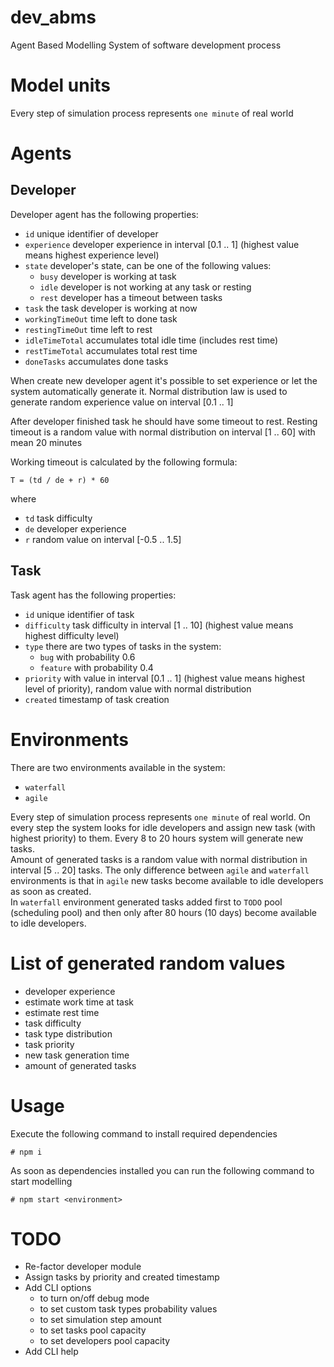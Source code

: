 # dev_abms
Agent Based Modelling System of software development process

# Model units
Every step of simulation process represents `one minute` of real world

# Agents
## Developer
Developer agent has the following properties:
* `id` unique identifier of developer
* `experience` developer experience in interval [0.1 .. 1] \(highest value
means highest experience level\)
* `state` developer's state, can be one of the following values:
  * `busy` developer is working at task
  * `idle` developer is not working at any task or resting
  * `rest` developer has a timeout between tasks
* `task` the task developer is working at now
* `workingTimeOut` time left to done task
* `restingTimeOut` time left to rest
* `idleTimeTotal` accumulates total idle time (includes rest time)
* `restTimeTotal` accumulates total rest time
* `doneTasks` accumulates done tasks

When create new developer agent it's possible to set experience or let the system
automatically generate it. Normal distribution law is used to generate random
experience value on interval [0.1 .. 1]

After developer finished task he should have some timeout to rest. Resting timeout
is a random value with normal distribution on interval [1 .. 60] with mean 20 minutes

Working timeout is calculated by the following formula:
```
T = (td / de + r) * 60
```
where
* `td` task difficulty
* `de` developer experience
* `r` random value on interval [-0.5 .. 1.5]

## Task
Task agent has the following properties:
* `id` unique identifier of task
* `difficulty` task difficulty in interval [1 .. 10] \(highest value means highest difficulty level\)
* `type` there are two types of tasks in the system:
  * `bug` with probability 0.6
  * `feature` with probability 0.4
* `priority` with value in interval [0.1 .. 1] \(highest value means highest level of priority\), random value with normal distribution
* `created` timestamp of task creation

# Environments
There are two environments available in the system:
* `waterfall`
* `agile`  

Every step of simulation process represents `one minute` of real world.
On every step the system looks for idle developers and assign new task (with highest priority) to them.
Every 8 to 20 hours system will generate new tasks.  
Amount of generated tasks is a random value with normal distribution in interval [5 .. 20] tasks.
The only difference between `agile` and `waterfall` environments is that in `agile` new tasks become available to idle developers as soon as created.  
In `waterfall` environment generated tasks added first to `TODO` pool (scheduling pool) and then only after 80 hours (10 days) become available to idle developers.

# List of generated random values
* developer experience
* estimate work time at task
* estimate rest time
* task difficulty
* task type distribution
* task priority
* new task generation time
* amount of generated tasks

# Usage
Execute the following command to install required dependencies
```
# npm i
```

As soon as dependencies installed you can run the following command to start modelling
```
# npm start <environment>
```

# TODO
* Re-factor developer module
* Assign tasks by priority and created timestamp
* Add CLI options
  * to turn on/off debug mode
  * to set custom task types probability values
  * to set simulation step amount
  * to set tasks pool capacity
  * to set developers pool capacity
* Add CLI help
